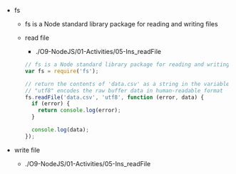 - fs

  - fs is a Node standard library package for reading and writing files

  - read file

    - ./O9-NodeJS/01-Activities/05-Ins_readFile

    ```javascript
    // fs is a Node standard library package for reading and writing files
    var fs = require('fs');

    // return the contents of 'data.csv' as a string in the variable "data"
    // "utf8" encodes the raw buffer data in human-readable format
    fs.readFile('data.csv', 'utf8', function (error, data) {
      if (error) {
        return console.log(error);
      }

      console.log(data);
    });
    ```

- write file
  - ./O9-NodeJS/01-Activities/05-Ins_readFile
  ```javascript

  ```
